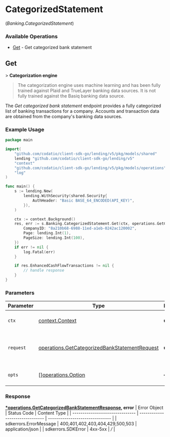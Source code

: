 # CategorizedStatement
(*Banking.CategorizedStatement*)

### Available Operations

* [Get](#get) - Get categorized bank statement

## Get

﻿> **Categorization engine**
>
> The categorization engine uses machine learning and has been fully trained against Plaid and TrueLayer banking data sources. It is not fully trained against the Basiq banking data source.

The _Get categorized bank statement_ endpoint provides a fully categorized list of banking transactions for a company. Accounts and transaction data are obtained from the company's banking data sources.

### Example Usage

```go
package main

import(
	"github.com/codatio/client-sdk-go/lending/v5/pkg/models/shared"
	lending "github.com/codatio/client-sdk-go/lending/v5"
	"context"
	"github.com/codatio/client-sdk-go/lending/v5/pkg/models/operations"
	"log"
)

func main() {
    s := lending.New(
        lending.WithSecurity(shared.Security{
            AuthHeader: "Basic BASE_64_ENCODED(API_KEY)",
        }),
    )

    ctx := context.Background()
    res, err := s.Banking.CategorizedStatement.Get(ctx, operations.GetCategorizedBankStatementRequest{
        CompanyID: "8a210b68-6988-11ed-a1eb-0242ac120002",
        Page: lending.Int(1),
        PageSize: lending.Int(100),
    })
    if err != nil {
        log.Fatal(err)
    }

    if res.EnhancedCashFlowTransactions != nil {
        // handle response
    }
}
```

### Parameters

| Parameter                                                                                                          | Type                                                                                                               | Required                                                                                                           | Description                                                                                                        |
| ------------------------------------------------------------------------------------------------------------------ | ------------------------------------------------------------------------------------------------------------------ | ------------------------------------------------------------------------------------------------------------------ | ------------------------------------------------------------------------------------------------------------------ |
| `ctx`                                                                                                              | [context.Context](https://pkg.go.dev/context#Context)                                                              | :heavy_check_mark:                                                                                                 | The context to use for the request.                                                                                |
| `request`                                                                                                          | [operations.GetCategorizedBankStatementRequest](../../pkg/models/operations/getcategorizedbankstatementrequest.md) | :heavy_check_mark:                                                                                                 | The request object to use for the request.                                                                         |
| `opts`                                                                                                             | [][operations.Option](../../pkg/models/operations/option.md)                                                       | :heavy_minus_sign:                                                                                                 | The options for this request.                                                                                      |


### Response

**[*operations.GetCategorizedBankStatementResponse](../../pkg/models/operations/getcategorizedbankstatementresponse.md), error**
| Error Object                    | Status Code                     | Content Type                    |
| ------------------------------- | ------------------------------- | ------------------------------- |
| sdkerrors.ErrorMessage          | 400,401,402,403,404,429,500,503 | application/json                |
| sdkerrors.SDKError              | 4xx-5xx                         | */*                             |
